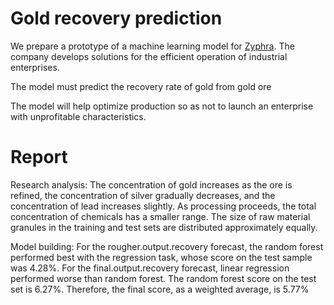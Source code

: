 # Gold recovery prediction

We prepare a prototype of a machine learning model for [Zyphra](https://www.zyfra.com/). The company develops solutions for the efficient operation of industrial enterprises.

The model must predict the recovery rate of gold from gold ore

The model will help optimize production so as not to launch an enterprise with unprofitable characteristics.

# Report

Research analysis:
The concentration of gold increases as the ore is refined, the concentration of silver gradually decreases, and the concentration of lead increases slightly. 
As processing proceeds, the total concentration of chemicals has a smaller range. 
The size of raw material granules in the training and test sets are distributed approximately equally.

Model building:
For the rougher.output.recovery forecast, the random forest performed best with the regression task, whose score on the test sample was 4.28%. 
For the final.output.recovery forecast, linear regression performed worse than random forest. 
The random forest score on the test set is 6.27%. Therefore, the final score, as a weighted average, is 5.77%
